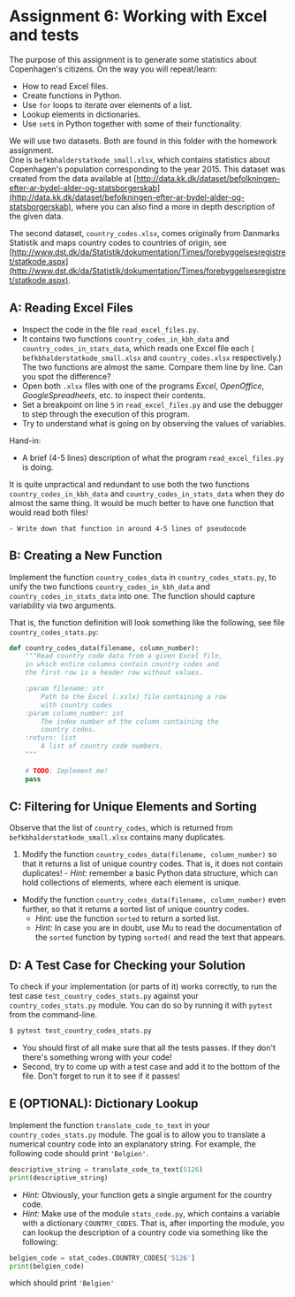# Assignment 6: Working with Excel and tests

The purpose of this assignment is to generate some statistics about Copenhagen's citizens. On the way you will repeat/learn:

  * How to read Excel files.
  * Create functions in Python.
  * Use `for` loops to iterate over elements of a list.
  * Lookup elements in dictionaries.
  * Use `set`s in Python together with some of their functionality.

We will use two datasets. Both are found in this folder with the homework assignment.  
One is `befkbhalderstatkode_small.xlsx`, which contains statistics about Copenhagen's population corresponding to the year 2015. This dataset was created from the data available at [http://data.kk.dk/dataset/befolkningen-efter-ar-bydel-alder-og-statsborgerskab](http://data.kk.dk/dataset/befolkningen-efter-ar-bydel-alder-og-statsborgerskab), where you can also find a more in depth description of the given data.  

The second dataset, `country_codes.xlsx`, comes originally from Danmarks Statistik and maps country codes to countries of origin, see [http://www.dst.dk/da/Statistik/dokumentation/Times/forebyggelsesregistret/statkode.aspx](http://www.dst.dk/da/Statistik/dokumentation/Times/forebyggelsesregistret/statkode.aspx).


## A: Reading Excel Files

  * Inspect the code in the file `read_excel_files.py`. 
  * It contains two functions `country_codes_in_kbh_data` and `country_codes_in_stats_data`, which reads one Excel file each ( `befkbhalderstatkode_small.xlsx` and `country_codes.xlsx` respectively.)
 The two functions are almost the same. Compare them line by line. Can you spot the difference?
  * Open both `.xlsx` files with one of the programs _Excel_, _OpenOffice_, _GoogleSpreadheets_, etc. to inspect their contents.
  * Set a breakpoint on line `5` in `read_excel_files.py` and use the debugger to step through the execution of this program.
  * Try to understand what is going on by observing the values of variables.

Hand-in:
  * A brief (4-5 lines) description of what the program `read_excel_files.py` is doing.
 
It is quite unpractical and redundant to use both the two functions `country_codes_in_kbh_data` and `country_codes_in_stats_data` when they do almost the same thing. It would be much better to have one function that would read both files! 

    - Write down that function in around 4-5 lines of pseudocode

## B: Creating a New Function

Implement the function `country_codes_data` in `country_codes_stats.py`, to unify the two functions `country_codes_in_kbh_data` and `country_codes_in_stats_data` into one. The function should capture variability via two arguments.

That is, the function definition will look something like the following, see file `country_codes_stats.py`:

```python
def country_codes_data(filename, column_number):
    """Read country code data from a given Excel file,
    in which entire columns contain country codes and
    the first row is a header row without values.

    :param filename: str
        Path to the Excel (.xslx) file containing a row
        with country codes
    :param column_number: int
        The index number of the column containing the
        country codes.
    :return: list
        A list of country code numbers.
    """
    
    # TODO: Implement me!
    pass
```

## C: Filtering for Unique Elements and Sorting

Observe that the list of `country_codes`, which is returned from `befkbhalderstatkode_small.xlsx` contains many duplicates. 

  1. Modify the function `country_codes_data(filename, column_number)` so that it returns a list of unique country codes. That is, it does not contain duplicates!
    - _Hint:_ remember a basic Python data structure, which can hold collections of elements, where each element is unique.
  * Modify the function `country_codes_data(filename, column_number)` even further, so that it returns a sorted list of unique country codes.
    - _Hint:_ use the function `sorted` to return a sorted list.
    - _Hint:_ In case you are in doubt, use Mu to read the documentation of the `sorted` function by typing `sorted(` and read the text that appears.


## D: A Test Case for Checking your Solution

To check if your implementation (or parts of it) works correctly, to run the test case `test_country_codes_stats.py` against your `country_codes_stats.py` module. You can do so by running it with `pytest` from the command-line.

```bash
$ pytest test_country_codes_stats.py
```

* You should first of all make sure that all the tests passes. If they don't there's something wrong with your code!
* Second, try to come up with a test case and add it to the bottom of the file. Don't forget to run it to see if it passes!

## E (OPTIONAL): Dictionary Lookup

Implement the function `translate_code_to_text` in your `country_codes_stats.py` module. The goal is to allow you to translate a numerical country code into an explanatory string. For example, the following code should print `'Belgien'`.

```python
descriptive_string = translate_code_to_text(5126)
print(descriptive_string)
```

  - _Hint:_ Obviously, your function gets a single argument for the country code.
  - _Hint:_ Make use of the module `stats_code.py`, which contains a variable with a dictionary `COUNTRY_CODES`. That is, after importing the module, you can lookup the description of a country code via something like the following:
  
  ```python
belgien_code = stat_codes.COUNTRY_CODES['5126']
print(belgien_code)
```
  which should print `'Belgien'`
